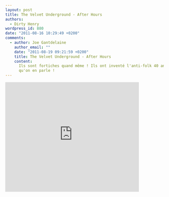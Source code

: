 ```yaml
---
layout: post
title: The Velvet Underground - After Hours
authors:
  - Dirty Henry
wordpress_id: 880
date: "2011-08-16 10:29:49 +0200"
comments:
  - author: Joe Gantdelaine
    author_email: ""
    date: "2011-08-19 09:21:59 +0200"
    title: The Velvet Underground - After Hours
    content:
      Ils sont fortiches quand même ! Ils ont inventé l'anti-folk 40 ans avant
      qu'on en parle !
---
```


<iframe width="425" height="349" src="http://www.youtube.com/embed/tE8KBWgUZxw" frameborder="0" allowfullscreen></iframe>

